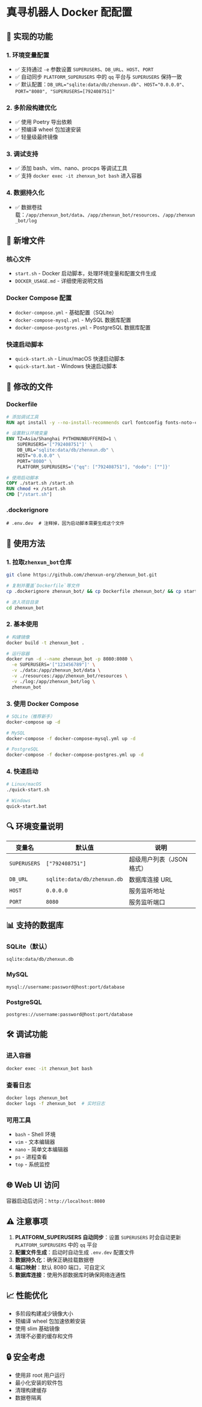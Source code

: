 # 真寻机器人 Docker 配配置

## 🎯 实现的功能

### 1. 环境变量配置

- ✅ 支持通过 `-e` 参数设置 `SUPERUSERS`、`DB_URL`、`HOST`、`PORT`
- ✅ 自动同步 `PLATFORM_SUPERUSERS` 中的 `qq` 平台与 `SUPERUSERS` 保持一致
- ✅ 默认配置：`DB_URL="sqlite:data/db/zhenxun.db"`、`HOST="0.0.0.0"`、`PORT="8080", "SUPERUSERS=[792408751]"`

### 2. 多阶段构建优化

- ✅ 使用 Poetry 导出依赖
- ✅ 预编译 wheel 包加速安装
- ✅ 轻量级最终镜像

### 3. 调试支持

- ✅ 添加 bash、vim、nano、procps 等调试工具
- ✅ 支持 `docker exec -it zhenxun_bot bash` 进入容器

### 4. 数据持久化

- ✅ 数据卷挂载：`/app/zhenxun_bot/data`、`/app/zhenxun_bot/resources`、`/app/zhenxun_bot/log`

## 📁 新增文件

### 核心文件

- `start.sh` - Docker 启动脚本，处理环境变量和配置文件生成
- `DOCKER_USAGE.md` - 详细使用说明文档

### Docker Compose 配置

- `docker-compose.yml` - 基础配置（SQLite）
- `docker-compose-mysql.yml` - MySQL 数据库配置
- `docker-compose-postgres.yml` - PostgreSQL 数据库配置

### 快速启动脚本

- `quick-start.sh` - Linux/macOS 快速启动脚本
- `quick-start.bat` - Windows 快速启动脚本

## 🔧 修改的文件

### Dockerfile

```dockerfile
# 添加调试工具
RUN apt install -y --no-install-recommends curl fontconfig fonts-noto-color-emoji bash vim nano procps

# 设置默认环境变量
ENV TZ=Asia/Shanghai PYTHONUNBUFFERED=1 \
    SUPERUSERS='["792408751"]' \
    DB_URL="sqlite:data/db/zhenxun.db" \
    HOST="0.0.0.0" \
    PORT="8080" \
    PLATFORM_SUPERUSERS='{"qq": ["792408751"], "dodo": [""]}'

# 使用启动脚本
COPY ./start.sh /start.sh
RUN chmod +x /start.sh
CMD ["/start.sh"]
```

### .dockerignore

```dockerignore
# .env.dev  # 注释掉，因为启动脚本需要生成这个文件
```

## 🚀 使用方法

### 1. 拉取`zhenxun_bot`仓库

```bash
git clone https://github.com/zhenxun-org/zhenxun_bot.git

# 复制并覆盖`Dockerfile`等文件
cp .dockerignore zhenxun_bot/ && cp Dockerfile zhenxun_bot/ && cp start.sh zhenxun_bot/

# 进入项目目录
cd zhenxun_bot
```

### 2. 基本使用

```bash
# 构建镜像
docker build -t zhenxun_bot .

# 运行容器
docker run -d --name zhenxun_bot -p 8080:8080 \
  -e SUPERUSERS='["123456789"]' \
  -v ./data:/app/zhenxun_bot/data \
  -v ./resources:/app/zhenxun_bot/resources \
  -v ./log:/app/zhenxun_bot/log \
  zhenxun_bot
```

### 3. 使用 Docker Compose

```bash
# SQLite（推荐新手）
docker-compose up -d

# MySQL
docker-compose -f docker-compose-mysql.yml up -d

# PostgreSQL
docker-compose -f docker-compose-postgres.yml up -d
```

### 4. 快速启动

```bash
# Linux/macOS
./quick-start.sh

# Windows
quick-start.bat
```

## 🔍 环境变量说明

| 变量名       | 默认值                      | 说明                      |
| ------------ | --------------------------- | ------------------------- |
| `SUPERUSERS` | `["792408751"]`             | 超级用户列表（JSON 格式） |
| `DB_URL`     | `sqlite:data/db/zhenxun.db` | 数据库连接 URL            |
| `HOST`       | `0.0.0.0`                   | 服务监听地址              |
| `PORT`       | `8080`                      | 服务监听端口              |

## 📊 支持的数据库

### SQLite（默认）

```
sqlite:data/db/zhenxun.db
```

### MySQL

```
mysql://username:password@host:port/database
```

### PostgreSQL

```
postgres://username:password@host:port/database
```

## 🛠️ 调试功能

### 进入容器

```bash
docker exec -it zhenxun_bot bash
```

### 查看日志

```bash
docker logs zhenxun_bot
docker logs -f zhenxun_bot  # 实时日志
```

### 可用工具

- `bash` - Shell 环境
- `vim` - 文本编辑器
- `nano` - 简单文本编辑器
- `ps` - 进程查看
- `top` - 系统监控

## 🌐 Web UI 访问

容器启动后访问：`http://localhost:8080`

## ⚠️ 注意事项

1. **PLATFORM_SUPERUSERS 自动同步**：设置 `SUPERUSERS` 时会自动更新 `PLATFORM_SUPERUSERS` 中的 `qq` 平台
2. **配置文件生成**：启动时自动生成 `.env.dev` 配置文件
3. **数据持久化**：确保正确挂载数据卷
4. **端口映射**：默认 8080 端口，可自定义
5. **数据库连接**：使用外部数据库时确保网络连通性

## 📈 性能优化

- 多阶段构建减少镜像大小
- 预编译 wheel 包加速依赖安装
- 使用 slim 基础镜像
- 清理不必要的缓存和文件

## 🔒 安全考虑

- 使用非 root 用户运行
- 最小化安装的软件包
- 清理构建缓存
- 数据卷隔离

